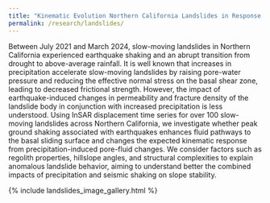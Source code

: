 ```yaml
---
title: "Kinematic Evolution Northern California Landslides in Response to Precipitation and Earthquake Shaking, 2021 - 2024"
permalink: /research/landslides/
---
```


Between July 2021 and March 2024, slow-moving landslides in Northern California experienced earthquake shaking and an abrupt transition from drought to above-average rainfall. It is well known that increases in precipitation accelerate slow-moving landslides by raising pore-water pressure and reducing the effective normal stress on the basal shear zone, leading to decreased frictional strength. However, the impact of earthquake-induced changes in permeability and fracture density of the landslide body in conjunction with increased precipitation is less understood. Using InSAR displacement time series for over 100 slow-moving landslides across Northern California, we investigate whether peak ground shaking associated with earthquakes enhances fluid pathways to the basal sliding surface and changes the expected kinematic response from precipitation-induced pore-fluid changes. We consider factors such as regolith properties, hillslope angles, and structural complexities to explain anomalous landslide behavior, aiming to understand better the combined impacts of precipitation and seismic shaking on slope stability.

{% include landslides_image_gallery.html %}
